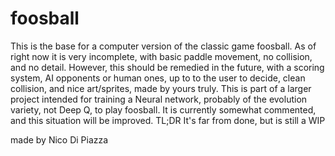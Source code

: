 # foosball
This is the base for a computer version of the classic game foosball. As of right now it is very incomplete, with basic paddle movement, no collision, and no detail. However, this should be remedied in the future, with a scoring system, AI opponents or human ones, up to to the user to decide, clean collision, and nice art/sprites, made by yours truly. This is part of a larger project intended for training a Neural network, probably of the evolution variety, not Deep Q, to play foosball. It is currently somewhat commented, and this situation will be improved. TL;DR It's far from done, but is still a WIP

made by Nico Di Piazza
